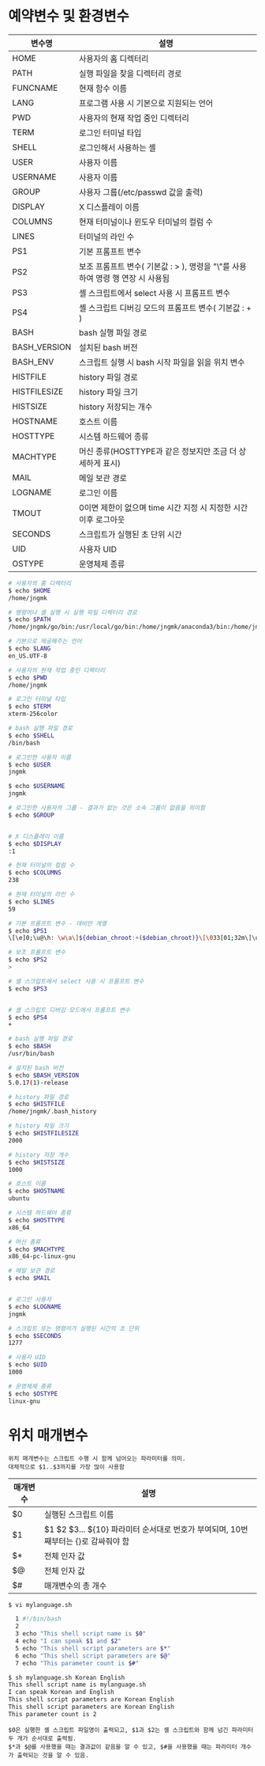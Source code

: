 # 예약변수 및 환경변수

| 변수명       | 설명                                                         |
| ------------ | ------------------------------------------------------------ |
| HOME         | 사용자의 홈 디렉터리                                         |
| PATH         | 실행 파일을 찾을 디렉터리 경로                               |
| FUNCNAME     | 현재 함수 이름                                               |
| LANG         | 프로그램 사용 시 기본으로 지원되는 언어                      |
| PWD          | 사용자의 현재 작업 중인 디렉터리                             |
| TERM         | 로그인 터미널 타입                                           |
| SHELL        | 로그인해서 사용하는 셸                                       |
| USER         | 사용자 이름                                                  |
| USERNAME     | 사용자 이름                                                  |
| GROUP        | 사용자 그룹(/etc/passwd 값을 출력)                           |
| DISPLAY      | X 디스플레이 이름                                            |
| COLUMNS      | 현재 터미널이나 윈도우 터미널의 컬럼 수                      |
| LINES        | 터미널의 라인 수                                             |
| PS1          | 기본 프롬프트 변수                                           |
| PS2          | 보조 프롬프트 변수( 기본값 : > ), 명령을 "\\"를 사용하여 명령 행 연장 시 사용됨 |
| PS3          | 셸 스크립트에서 select 사용 시 프롬프트 변수                 |
| PS4          | 셸 스크립트 디버깅 모드의 프롬프트 변수( 기본값 : + )        |
| BASH         | bash 실행 파일 경로                                          |
| BASH_VERSION | 설치된 bash 버전                                             |
| BASH_ENV     | 스크립트 실행 시 bash 시작 파일을 읽을 위치 변수             |
| HISTFILE     | history 파일 경로                                            |
| HISTFILESIZE | history 파일 크기                                            |
| HISTSIZE     | history 저장되는 개수                                        |
| HOSTNAME     | 호스트 이름                                                  |
| HOSTTYPE     | 시스템 하드웨어 종류                                         |
| MACHTYPE     | 머신 종류(HOSTTYPE과 같은 정보지만 조금 더 상세하게 표시)    |
| MAIL         | 메일 보관 경로                                               |
| LOGNAME      | 로그인 이름                                                  |
| TMOUT        | 0이면 제한이 없으며 time 시간 지정 시 지정한 시간 이후 로그아웃 |
| SECONDS      | 스크립트가 실행된 초 단위 시간                               |
| UID          | 사용자 UID                                                   |
| OSTYPE       | 운영체제 종류                                                |

```bash
# 사용자의 홈 디렉터리
$ echo $HOME
/home/jngmk

# 명령어나 셸 실행 시 실행 파일 디렉터리 경로
$ echo $PATH
/home/jngmk/go/bin:/usr/local/go/bin:/home/jngmk/anaconda3/bin:/home/jngmk/anaconda3/condabin:/home/jngmk/anaconda3/condabin:/home/jngmk/.local/bin:/usr/local/sbin:/usr/local/bin:/usr/sbin:/usr/bin:/sbin:/bin:/usr/games:/usr/local/games:/snap/bin:/opt/spark/bin:/opt/spark/sbin

# 기본으로 제공해주는 언어
$ echo $LANG
en_US.UTF-8

# 사용자의 현재 작업 중인 디렉터리
$ echo $PWD
/home/jngmk

# 로그인 터미널 타입
$ echo $TERM
xterm-256color

# bash 실행 파일 경로
$ echo $SHELL
/bin/bash

# 로그인한 사용자 이름
$ echo $USER
jngmk

$ echo $USERNAME
jngmk

# 로그인한 사용자의 그룹 - 결과가 없는 것은 소속 그룹이 없음을 의미함
$ echo $GROUP


# X 디스플레이 이름
$ echo $DISPLAY
:1

# 현재 터미널의 컬럼 수
$ echo $COLUMNS
238

# 현재 터미널의 라인 수
$ echo $LINES
59

# 기본 프롬프트 변수 - 데비안 계열
$ echo $PS1
\[\e]0;\u@\h: \w\a\]${debian_chroot:+($debian_chroot)}\[\033[01;32m\]\u@\h\[\033[00m\]:\[\033[01;34m\]\w\[\033[00m\]\$

# 보조 프롬프트 변수
$ echo $PS2
>

# 셸 스크립트에서 select 사용 시 프롬프트 변수
$ echo $PS3


# 셸 스크립트 디버깅 모드에서 프롬프트 변수
$ echo $PS4
+

# bash 실행 파일 경로
$ echo $BASH
/usr/bin/bash

# 설치된 bash 버전
$ echo $BASH_VERSION
5.0.17(1)-release

# history 파일 경로
$ echo $HISTFILE
/home/jngmk/.bash_history

# history 파일 크기
$ echo $HISTFILESIZE
2000

# history 저장 개수
$ echo $HISTSIZE
1000

# 호스트 이름
$ echo $HOSTNAME
ubuntu

# 시스템 하드웨어 종류
$ echo $HOSTTYPE
x86_64

# 머신 종류
$ echo $MACHTYPE
x86_64-pc-linux-gnu

# 메일 보관 경로
$ echo $MAIL


# 로그인 사용자
$ echo $LOGNAME
jngmk

# 스크립트 또는 명령어가 실행된 시간의 초 단위
$ echo $SECONDS
1277

# 사용자 UID
$ echo $UID
1000

# 운영체제 종류
$ echo $OSTYPE
linux-gnu
```

# 위치 매개변수

```
위치 매개변수는 스크립트 수행 시 함께 넘어오는 파라미터를 의미.
대체적으로 $1..$3까지를 가장 많이 사용함
```

| 매개변수 | 설명                                                         |
| -------- | ------------------------------------------------------------ |
| $0       | 실행된 스크립트 이름                                         |
| $1       | $1 $2 $3... ${10} 파라미터 순서대로 번호가 부여되며, 10번째부터는 {}로 감싸줘야 함 |
| $*       | 전체 인자 값                                                 |
| $@       | 전체 인자 값                                                 |
| $#       | 매개변수의 총 개수                                           |

```bash
$ vi mylanguage.sh

  1 #!/bin/bash              
  2 
  3 echo "This shell script name is $0"
  4 echo "I can speak $1 and $2"
  5 echo "This shell script parameters are $*"
  6 echo "This shell script parameters are $@"
  7 echo "This parameter count is $#"

$ sh mylanguage.sh Korean English
This shell script name is mylanguage.sh
I can speak Korean and English
This shell script parameters are Korean English
This shell script parameters are Korean English
This parameter count is 2
```

```
$0은 실행한 셸 스크립트 파일명이 출력되고, $1과 $2는 셸 스크립트와 함께 넘긴 파라미터 두 개가 순서대로 출력됨.
$*과 $@를 사용했을 때는 결과값이 같음을 알 수 있고, $#을 사용했을 때는 파라미터 개수가 출력되는 것을 알 수 있음.
```

